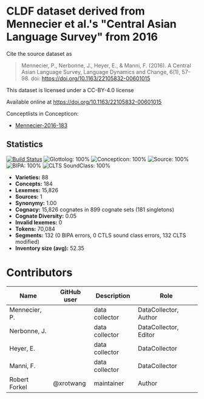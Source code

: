 # CLDF dataset derived from Mennecier et al.'s "Central Asian Language Survey" from 2016

Cite the source dataset as

> Mennecier, P., Nerbonne, J., Heyer, E., & Manni, F. (2016). A Central Asian Language Survey, Language Dynamics and Change, 6(1), 57-98. doi: https://doi.org/10.1163/22105832-00601015

This dataset is licensed under a CC-BY-4.0 license

Available online at https://doi.org/10.1163/22105832-00601015


Conceptlists in Concepticon:
- [Mennecier-2016-183](https://concepticon.clld.org/contributions/Mennecier-2016-183)
## Statistics


[![Build Status](https://travis-ci.org/lexibank/cals.svg?branch=master)](https://travis-ci.org/lexibank/cals)
![Glottolog: 100%](https://img.shields.io/badge/Glottolog-100%25-brightgreen.svg "Glottolog: 100%")
![Concepticon: 100%](https://img.shields.io/badge/Concepticon-100%25-brightgreen.svg "Concepticon: 100%")
![Source: 100%](https://img.shields.io/badge/Source-100%25-brightgreen.svg "Source: 100%")
![BIPA: 100%](https://img.shields.io/badge/BIPA-100%25-brightgreen.svg "BIPA: 100%")
![CLTS SoundClass: 100%](https://img.shields.io/badge/CLTS%20SoundClass-100%25-brightgreen.svg "CLTS SoundClass: 100%")

- **Varieties:** 88
- **Concepts:** 184
- **Lexemes:** 15,826
- **Sources:** 1
- **Synonymy:** 1.00
- **Cognacy:** 15,826 cognates in 899 cognate sets (181 singletons)
- **Cognate Diversity:** 0.05
- **Invalid lexemes:** 0
- **Tokens:** 70,084
- **Segments:** 132 (0 BIPA errors, 0 CTLS sound class errors, 132 CLTS modified)
- **Inventory size (avg):** 52.35

# Contributors

Name | GitHub user | Description | Role
 --- | --- | --- | ---
Mennecier, P. | | data collector | DataCollector, Author
Nerbonne, J. | | data collector | DataCollector, Editor
Heyer, E. | | data collector | DataCollector
Manni, F. | | data collector | DataCollector
Robert Forkel | @xrotwang | maintainer | Author


